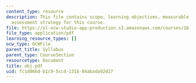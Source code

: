 ```yaml
---
content_type: resource
description: This file contains scope, learning objectives, measurable outcomes and
  assessment strategy for this course.
file: https://ol-ocw-studio-app-production.s3.amazonaws.com/courses/16-01-unified-engineering-i-ii-iii-iv-fall-2005-spring-2006/fc1d866db1c95ccd131b84abada92d27_obj.pdf
file_type: application/pdf
learning_resource_types: []
ocw_type: OCWFile
parent_title: Syllabus
parent_type: CourseSection
resourcetype: Document
title: obj.pdf
uid: fc1d866d-b1c9-5ccd-131b-84abada92d27
---
```

